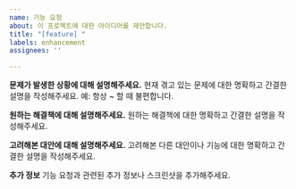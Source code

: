 ```yaml
---
name: 기능 요청
about: 이 프로젝트에 대한 아이디어를 제안합니다.
title: "[feature] "
labels: enhancement
assignees: ''

---
```


**문제가 발생한 상황에 대해 설명해주세요.**
현재 겪고 있는 문제에 대한 명확하고 간결한 설명을 작성해주세요. 예: 항상 ~ 할 때 불편합니다.

**원하는 해결책에 대해 설명해주세요.**
원하는 해결책에 대한 명확하고 간결한 설명을 작성해주세요.

**고려해본 대안에 대해 설명해주세요.**
고려해본 다른 대안이나 기능에 대한 명확하고 간결한 설명을 작성해주세요.

**추가 정보**
기능 요청과 관련된 추가 정보나 스크린샷을 추가해주세요.

